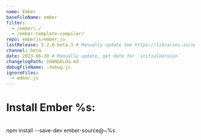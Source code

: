 ```yaml
---
name: Ember
baseFileName: ember
filter:
  - /ember\./
  - /ember-template-compiler/
repo: emberjs/ember.js
lastRelease: 5.2.0-beta.3 # Manually update See https://libraries.io/npm/ember-source throughout
channel: beta
date: 2023-06-30 # Manually update, get date for `initialVersion`
changelogPath: CHANGELOG.md
debugFileName: .debug.js
ignoreFiles:
  - ember.js
---
```


# Install Ember %s:

<br>
npm install --save-dev ember-source@~%s
